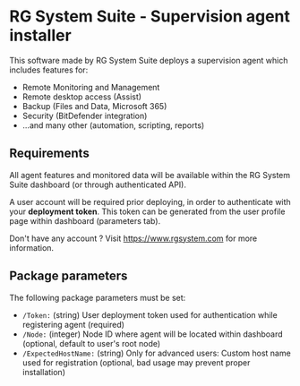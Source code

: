 # RG System Suite - Supervision agent installer

This software made by RG System Suite deploys a supervision agent which includes features for:
- Remote Monitoring and Management
- Remote desktop access (Assist)
- Backup (Files and Data, Microsoft 365)
- Security (BitDefender integration)
- ...and many other (automation, scripting, reports)

## Requirements
All agent features and monitored data will be available within the RG System Suite dashboard (or through authenticated API).

A user account will be required prior deploying, in order to authenticate with your **deployment token**. 
This token can be generated from the user profile page within dashboard (parameters tab).

Don't have any account ? Visit https://www.rgsystem.com for more information.

## Package parameters
The following package parameters must be set:
* `/Token:` (string) User deployment token used for authentication while registering agent (required)
* `/Node:`  (integer) Node ID where agent will be located within dashboard (optional, default to user's root node)
* `/ExpectedHostName:`  (string) Only for advanced users: Custom host name used for registration (optional, bad usage may prevent proper installation)

To pass parameters, use `--params "''"` within install command.  
Example: `choco install rgsupervision [other options] --params "'/Token:mytokenvalue /Node:12345'"`
 
## Package update
This installer deploys the RG System Suite supervision agent v.2.4.108.0 (for Windows operating systems). 
Following updates will be automatically handled by agent self update feature. Hence, no Chocolatey update action is required.

## Current version
Binary included in the current package corresponds to version 2.4.108.0.  
If a newer version has been released since, it will be automatically self-updated a few moments after installation.  